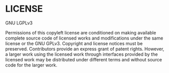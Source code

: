 # LICENSE

GNU LGPLv3

Permissions of this copyleft license are conditioned on making available complete source code of licensed 
works and modifications under the same license or the GNU GPLv3. Copyright and license notices must be preserved. 
Contributors provide an express grant of patent rights. However, a larger work using the licensed work through 
interfaces provided by the licensed work may be distributed under different terms and without source code for the larger work.
